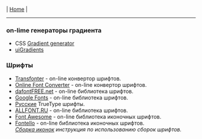 | [Home](../README.md) |

- - - - - - - - - - - - - - - - - - - - - - - - - - - - - - - - - - - - - - - -
### on-lime генераторы градиента
  - CSS [Gradient generator](https://www.css-gradient.com/)  
  - [uiGradients](https://uigradients.com/#GrapefruitSunset)  

### Шрифты
  - [Transfonter](https://transfonter.org/) - on-line конвертор шрифтов.  
  - [Online Font Converter](https://onlinefontconverter.com/) - on-line конвертор шрифтов.  
  - [dafontFREE.net](https://www.dafontfree.net/) - on-line библиотека шрифтов.  
  - [Google Fonts](https://fonts.google.com/) - on-line библиотека шрифтов.  
  - [Русские](https://www.ph4.ru/fonts_fonts.php?ja=19b#) TrueType шрифты.  
  - [ALLFONT.RU](http://allfont.ru/)  - on-line библиотека шрифтов.  
  - [Font Awesome](https://fontawesome.com/)  - on-line библиотека иконочных шрифтов.  
  - [Fontello](http://fontello.com/)  - on-line библиотека иконочных шрифтов.  
    _[Сборка иконок](https://webref.ru/layout/font-awesome/fontello) инструкция по использованию сборок шрифтов._